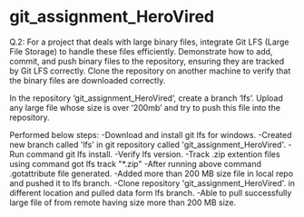 # git_assignment_HeroVired
Q.2: For a project that deals with large binary files, integrate Git LFS (Large File Storage) to handle these files efficiently. Demonstrate how to add, commit, and push binary files to the repository, ensuring they are tracked by Git LFS correctly. Clone the repository on another machine to verify that the binary files are downloaded correctly.

In the repository ‘git_assignment_HeroVired’, create a branch ‘lfs’. Upload any large file whose size is over ‘200mb’ and try to push this file into the repository.

Performed below steps:
-Download and install git lfs for windows.
-Created new branch called 'lfs' in git repository called 'git_assignment_HeroVired'.
-Run command git lfs install.
-Verify lfs version.
-Track .zip extention files using command got lfs track "*.zip"
-After running above command .gotattribute file generated.
-Added more than 200 MB size file in local repo and pushed it to lfs branch.
-Clone repository 'git_assignment_HeroVired'. in different location and pulled data form lfs branch.
-Able to pull successfully large file of from remote having size more than 200 MB size.

